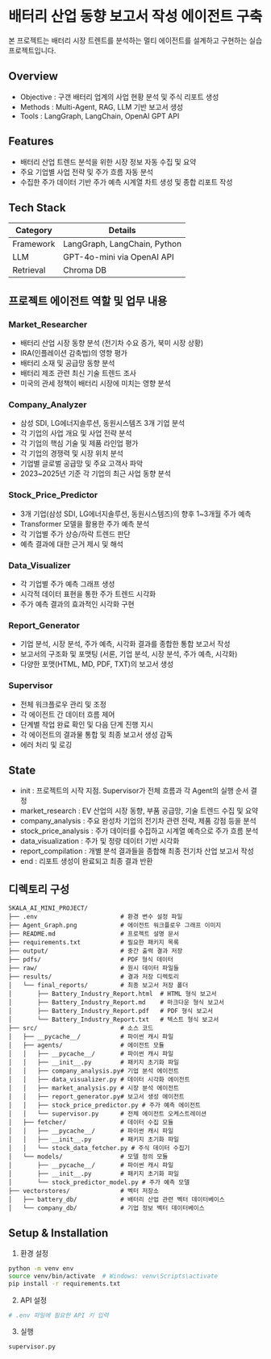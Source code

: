 # 배터리 산업 동향 보고서 작성 에이전트 구축

본 프로젝트는 배터리 시장 트렌트를 분석하는 멀티 에이전트를 설계하고 구현하는 실습 프로젝트입니다.

## Overview

- Objective : 구갠 배터리 업계의 사업 현황 분석 및 주식 리포트 생성
- Methods : Multi-Agent, RAG, LLM 기반 보고서 생성 
- Tools : LangGraph, LangChain, OpenAI GPT API
## Features

-  배터리 산업 트렌드 분석을 위한 시장 정보 자동 수집 및 요약
- 주요 기업별 사업 전략 및 주가 흐름 자동 분석
- 수집한 주가 데이터 기반 주가 예측 시계열 차트 생성 및 종합 리포트 작성


## Tech Stack 

| Category   | Details                      |
|------------|------------------------------|
| Framework  | LangGraph, LangChain, Python |
| LLM        | GPT-4o-mini via OpenAI API   |
| Retrieval  |  Chroma DB               |


## 프로젝트 에이전트 역할 및 업무 내용

### Market_Researcher
- 배터리 산업 시장 동향 분석 (전기차 수요 증가, 북미 시장 상황)
- IRA(인플레이션 감축법)의 영향 평가
- 배터리 소재 및 공급망 동향 분석
- 배터리 제조 관련 최신 기술 트렌드 조사
- 미국의 관세 정책이 배터리 시장에 미치는 영향 분석

### Company_Analyzer
- 삼성 SDI, LG에너지솔루션, 동원시스템즈 3개 기업 분석
- 각 기업의 사업 개요 및 사업 전략 분석
- 각 기업의 핵심 기술 및 제품 라인업 평가
- 각 기업의 경쟁력 및 시장 위치 분석
- 기업별 글로벌 공급망 및 주요 고객사 파악
- 2023~2025년 기준 각 기업의 최근 사업 동향 분석

### Stock_Price_Predictor
- 3개 기업(삼성 SDI, LG에너지솔루션, 동원시스템즈)의 향후 1~3개월 주가 예측
- Transformer 모델을 활용한 주가 예측 분석
- 각 기업별 주가 상승/하락 트렌드 판단
- 예측 결과에 대한 근거 제시 및 해석

### Data_Visualizer
- 각 기업별 주가 예측 그래프 생성
- 시각적 데이터 표현을 통한 주가 트렌드 시각화
- 주가 예측 결과의 효과적인 시각화 구현

### Report_Generator
- 기업 분석, 시장 분석, 주가 예측, 시각화 결과를 종합한 통합 보고서 작성
- 보고서의 구조화 및 포맷팅 (서론, 기업 분석, 시장 분석, 주가 예측, 시각화)
- 다양한 포맷(HTML, MD, PDF, TXT)의 보고서 생성

### Supervisor
- 전체 워크플로우 관리 및 조정
- 각 에이전트 간 데이터 흐름 제어
- 단계별 작업 완료 확인 및 다음 단계 진행 지시
- 각 에이전트의 결과물 통합 및 최종 보고서 생성 감독
- 에러 처리 및 로깅


## State 
- init : 프로젝트의 시작 지점. Supervisor가 전체 흐름과 각 Agent의 실행 순서 결정
- market_research : EV 산업의 시장 동향, 부품 공급망, 기술 트렌드 수집 및 요약
- company_analysis : 주요 완성차 기업의 전기차 관련 전략, 제품 강점 등을 분석
- stock_price_analysis : 주가 데이터를 수집하고 시계열 예측으로 주가 흐름 분석
- data_visualization : 주가 및 정량 데이터 기반 시각화
- report_compilation : 개별 분석 결과들을 종합해 최종 전기차 산업 보고서 작성
- end : 리포트 생성이 완료되고 최종 결과 반환

## 디렉토리 구성 
```
SKALA_AI_MINI_PROJECT/
├── .env                       # 환경 변수 설정 파일
├── Agent_Graph.png            # 에이전트 워크플로우 그래프 이미지
├── README.md                  # 프로젝트 설명 문서
├── requirements.txt           # 필요한 패키지 목록
├── output/                    # 중간 출력 결과 저장
├── pdfs/                      # PDF 형식 데이터
├── raw/                       # 원시 데이터 파일들
├── results/                   # 결과 저장 디렉토리
│   └── final_reports/         # 최종 보고서 저장 폴더
│       ├── Battery_Industry_Report.html  # HTML 형식 보고서
│       ├── Battery_Industry_Report.md    # 마크다운 형식 보고서
│       ├── Battery_Industry_Report.pdf   # PDF 형식 보고서
│       └── Battery_Industry_Report.txt   # 텍스트 형식 보고서
├── src/                       # 소스 코드
│   ├── __pycache__/           # 파이썬 캐시 파일
│   ├── agents/                # 에이전트 모듈
│   │   ├── __pycache__/       # 파이썬 캐시 파일
│   │   ├── __init__.py        # 패키지 초기화 파일
│   │   ├── company_analysis.py# 기업 분석 에이전트
│   │   ├── data_visualizer.py # 데이터 시각화 에이전트
│   │   ├── market_analysis.py # 시장 분석 에이전트
│   │   ├── report_generator.py# 보고서 생성 에이전트
│   │   ├── stock_price_predictor.py # 주가 예측 에이전트
│   │   └── supervisor.py      # 전체 에이전트 오케스트레이션
│   ├── fetcher/               # 데이터 수집 모듈
│   │   ├── __pycache__/       # 파이썬 캐시 파일
│   │   ├── __init__.py        # 패키지 초기화 파일
│   │   └── stock_data_fetcher.py # 주식 데이터 수집기
│   └── models/                # 모델 정의 모듈
│       ├── __pycache__/       # 파이썬 캐시 파일
│       ├── __init__.py        # 패키지 초기화 파일
│       └── stock_predictor_model.py # 주가 예측 모델
├── vectorstores/              # 벡터 저장소
│   ├── battery_db/            # 배터리 산업 관련 벡터 데이터베이스
│   └── company_db/            # 기업 정보 벡터 데이터베이스

```

## Setup & Installation

1. 환경 설정

```bash
python -m venv env
source venv/bin/activate  # Windows: venv\Scripts\activate
pip install -r requirements.txt
```


2. API 설정

```bash
# .env 파일에 필요한 API 키 입력
```

3. 실행

```bash
supervisor.py
```

